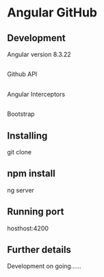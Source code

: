 # Angular GitHub




## Development 
Angular version 8.3.22 
## 
Github API
## 
Angular Interceptors
## 
Bootstrap

## Installing
git clone  
## npm install
ng server




## Running port

hosthost:4200


## Further details

Development on going......
